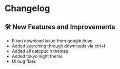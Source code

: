 # Changelog

## :hammer_and_wrench: New Features and Improvements

- Fixed download issue from google drive
- Added searching through downloads via ctrl+f
- Added all catppucin themes
- Added tokyo night theme
- UI bug fixes